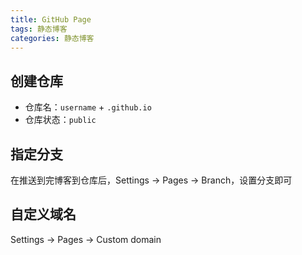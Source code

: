 ```yaml
---
title: GitHub Page
tags: 静态博客
categories: 静态博客
---
```


##  创建仓库

- 仓库名：`username` + `.github.io`
- 仓库状态：`public`

## 指定分支

在推送到完博客到仓库后，Settings -> Pages -> Branch，设置分支即可

## 自定义域名

Settings -> Pages -> Custom domain






